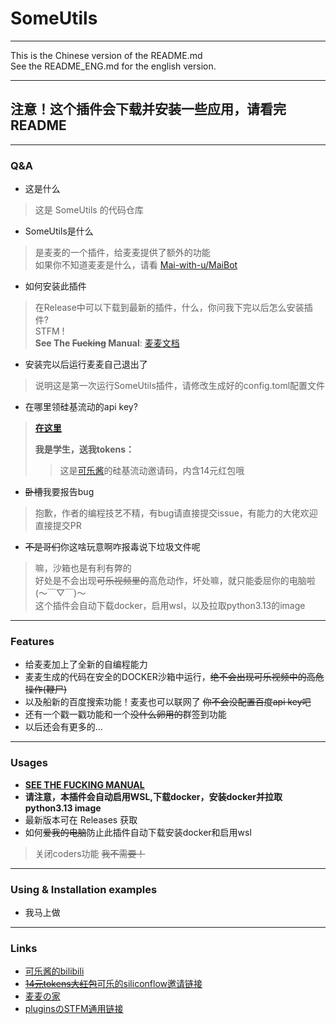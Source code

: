 SomeUtils
=====================

---------------------

This is the Chinese version of the README.md  
See the README_ENG.md for the english version.

---------------------

## **注意！这个插件会下载并安装一些应用，请看完README**

---------------------

### Q&A

* 这是什么  
> 这是 SomeUtils 的代码仓库

* SomeUtils是什么
> 是麦麦的一个插件，给麦麦提供了额外的功能  
> 如果你不知道麦麦是什么，请看 [Mai-with-u/MaiBot](https://github.com/MaiM-with-u/MaiBot)  

* 如何安装此插件
> 在Release中可以下载到最新的插件，什么，你问我下完以后怎么安装插件?  
> STFM !  
> **See The ~~Fucking~~ Manual**: [麦麦文档](https://docs.mai-mai.org/manual/plugins/#%E6%8F%92%E4%BB%B6%E4%BD%BF%E7%94%A8)  

* 安装完以后运行麦麦自己退出了
> 说明这是第一次运行SomeUtils插件，请修改生成好的config.toml配置文件  

* 在哪里领硅基流动的api key?
> [**在这里**](https://cloud.siliconflow.cn/i/Dp1gWkNo)  
>   
> **我是学生，送我tokens：**   
>> 这是[可乐酱](https://space.bilibili.com/9116293/?spm_id_from=333.788.upinfo.head.click)的硅基流动邀请码，内含14元红包哦  

* ~~卧槽~~我要报告bug
> 抱歉，作者的编程技艺不精，有bug请直接提交issue，有能力的大佬欢迎直接提交PR  

* ~~不是哥们~~你这啥玩意啊咋报毒说下垃圾文件呢
> 嘛，沙箱也是有利有弊的  
> 好处是不会出现~~可乐视频里的~~高危动作，坏处嘛，就只能委屈你的电脑啦(～￣▽￣)～  
> 这个插件会自动下载docker，启用wsl，以及拉取python3.13的image

------------------------

### Features

* 给麦麦加上了全新的自编程能力  
* 麦麦生成的代码在安全的DOCKER沙箱中运行，~~绝不会出现可乐视频中的高危操作(鞭尸)~~  
* 以及船新的百度搜索功能！麦麦也可以联网了 ~~你不会没配置百度api key吧~~  
* 还有一个戳一戳功能和一个~~没什么卵用的~~群签到功能
* 以后还会有更多的...

------------------------

### Usages

* [**SEE THE FUCKING MANUAL**](https://docs.mai-mai.org/manual/plugins/#%E6%8F%92%E4%BB%B6%E4%BD%BF%E7%94%A8)
* **请注意，本插件会自动启用WSL,下载docker，安装docker并拉取python3.13 image**    
* 最新版本可在 Releases 获取  
* 如何~~爱我的电脑~~防止此插件自动下载安装docker和启用wsl  
> 关闭coders功能 ~~我不需要！~~

------------------------

### Using & Installation examples

* 我马上做

------------------------

### Links

* [可乐酱的bilibili](https://space.bilibili.com/9116293/?spm_id_from=333.788.upinfo.head.click)  
* [~~14元tokens大红包~~可乐的siliconflow邀请链接](https://cloud.siliconflow.cn/i/Dp1gWkNo)  
* [麦麦の家](https://github.com/MaiM-with-u/MaiBot)  
* [pluginsのSTFM通用链接](https://docs.mai-mai.org/manual/plugins/#%E6%8F%92%E4%BB%B6%E4%BD%BF%E7%94%A8)  
